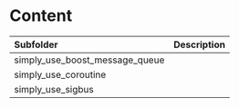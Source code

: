 # Content
| Subfolder                             | Description                             |
| :---                                  | :----                                   |
| simply_use_boost_message_queue        |                                         |
| simply_use_coroutine                  |                                         |
| simply_use_sigbus                     |                                         |